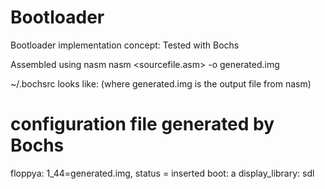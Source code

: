 Bootloader
==========

Bootloader implementation concept: Tested with Bochs

Assembled using nasm
nasm <sourcefile.asm> -o generated.img


~/.bochsrc looks like: (where generated.img is the output file from nasm)

# configuration file generated by Bochs
floppya: 1_44=generated.img, status = inserted
boot: a
display_library: sdl


